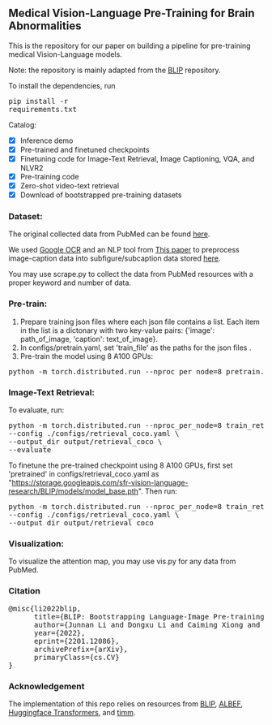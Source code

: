 ## Medical Vision-Language Pre-Training for Brain Abnormalities

This is the repository for our paper on building a pipeline for pre-training medical Vision-Language models.

Note: the repository is mainly adapted from the <a href="https://github.com/salesforce/BLIP">BLIP</a> repository.

To install the dependencies, run <pre/>pip install -r requirements.txt</pre> 

Catalog:
- [x] Inference demo
- [x] Pre-trained and finetuned checkpoints
- [x] Finetuning code for Image-Text Retrieval, Image Captioning, VQA, and NLVR2
- [x] Pre-training code
- [x] Zero-shot video-text retrieval
- [x] Download of bootstrapped pre-training datasets 

### Dataset:
The original collected data from PubMed can be found <a href="https://github.com/salesforce/BLIP">here</a>.

We used <a href="https://cloud.google.com/vision/docs/ocr">Google OCR</a> and an NLP tool from <a href="https://cloud.google.com/vision/docs/ocr">This paper</a> to preprocess image-caption data into subfigure/subcaption data stored <a href="https://cloud.google.com/vision/docs/ocr">here</a>. 

You may use scrape.py to collect the data from PubMed resources with a proper keyword and number of data.

### Pre-train:
1. Prepare training json files where each json file contains a list. Each item in the list is a dictonary with two key-value pairs: {'image': path_of_image, 'caption': text_of_image}. 
2. In configs/pretrain.yaml, set 'train_file' as the paths for the json files .
3. Pre-train the model using 8 A100 GPUs:
<pre>python -m torch.distributed.run --nproc_per_node=8 pretrain.py --config ./configs/Pretrain.yaml --output_dir output/Pretrain </pre> 

### Image-Text Retrieval:
To evaluate, run:
<pre>python -m torch.distributed.run --nproc_per_node=8 train_retrieval.py \
--config ./configs/retrieval_coco.yaml \
--output_dir output/retrieval_coco \
--evaluate</pre> 
To finetune the pre-trained checkpoint using 8 A100 GPUs, first set 'pretrained' in configs/retrieval_coco.yaml as "https://storage.googleapis.com/sfr-vision-language-research/BLIP/models/model_base.pth". Then run:
<pre>python -m torch.distributed.run --nproc_per_node=8 train_retrieval.py \
--config ./configs/retrieval_coco.yaml \
--output_dir output/retrieval_coco </pre> 

### Visualization:
To visualize the attention map, you may use vis.py for any data from PubMed.


### Citation
<pre>
@misc{li2022blip,
      title={BLIP: Bootstrapping Language-Image Pre-training for Unified Vision-Language Understanding and Generation}, 
      author={Junnan Li and Dongxu Li and Caiming Xiong and Steven Hoi},
      year={2022},
      eprint={2201.12086},
      archivePrefix={arXiv},
      primaryClass={cs.CV}
}</pre>

### Acknowledgement
The implementation of this repo relies on resources from <a href="https://github.com/salesforce/BLIP">BLIP</a>, <a href="https://github.com/salesforce/ALBEF">ALBEF</a>, <a href="https://github.com/huggingface/transformers">Huggingface Transformers</a>, and <a href="https://github.com/rwightman/pytorch-image-models/tree/master/timm">timm</a>.
